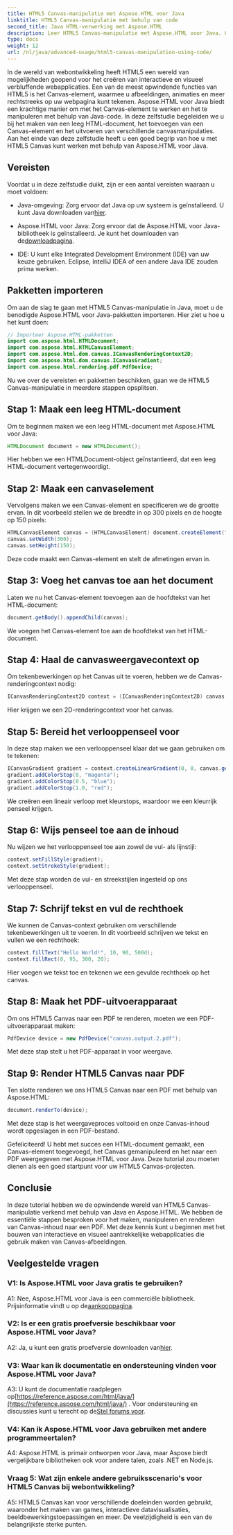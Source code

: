 ```yaml
---
title: HTML5 Canvas-manipulatie met Aspose.HTML voor Java
linktitle: HTML5 Canvas-manipulatie met behulp van code
second_title: Java HTML-verwerking met Aspose.HTML
description: Leer HTML5 Canvas-manipulatie met Aspose.HTML voor Java. Creëer interactieve afbeeldingen met stapsgewijze begeleiding.
type: docs
weight: 12
url: /nl/java/advanced-usage/html5-canvas-manipulation-using-code/
---
```

In de wereld van webontwikkeling heeft HTML5 een wereld van mogelijkheden geopend voor het creëren van interactieve en visueel verbluffende webapplicaties. Een van de meest opwindende functies van HTML5 is het Canvas-element, waarmee u afbeeldingen, animaties en meer rechtstreeks op uw webpagina kunt tekenen. Aspose.HTML voor Java biedt een krachtige manier om met het Canvas-element te werken en het te manipuleren met behulp van Java-code. In deze zelfstudie begeleiden we u bij het maken van een leeg HTML-document, het toevoegen van een Canvas-element en het uitvoeren van verschillende canvasmanipulaties. Aan het einde van deze zelfstudie heeft u een goed begrip van hoe u met HTML5 Canvas kunt werken met behulp van Aspose.HTML voor Java.

## Vereisten

Voordat u in deze zelfstudie duikt, zijn er een aantal vereisten waaraan u moet voldoen:

-  Java-omgeving: Zorg ervoor dat Java op uw systeem is geïnstalleerd. U kunt Java downloaden van[hier](https://www.java.com/download/).

-  Aspose.HTML voor Java: Zorg ervoor dat de Aspose.HTML voor Java-bibliotheek is geïnstalleerd. Je kunt het downloaden van de[downloadpagina](https://releases.aspose.com/html/java/).

- IDE: U kunt elke Integrated Development Environment (IDE) van uw keuze gebruiken. Eclipse, IntelliJ IDEA of een andere Java IDE zouden prima werken.

## Pakketten importeren

Om aan de slag te gaan met HTML5 Canvas-manipulatie in Java, moet u de benodigde Aspose.HTML voor Java-pakketten importeren. Hier ziet u hoe u het kunt doen:

```java
// Importeer Aspose.HTML-pakketten
import com.aspose.html.HTMLDocument;
import com.aspose.html.HTMLCanvasElement;
import com.aspose.html.dom.canvas.ICanvasRenderingContext2D;
import com.aspose.html.dom.canvas.ICanvasGradient;
import com.aspose.html.rendering.pdf.PdfDevice;
```

Nu we over de vereisten en pakketten beschikken, gaan we de HTML5 Canvas-manipulatie in meerdere stappen opsplitsen.

## Stap 1: Maak een leeg HTML-document

Om te beginnen maken we een leeg HTML-document met Aspose.HTML voor Java:

```java
HTMLDocument document = new HTMLDocument();
```

Hier hebben we een HTMLDocument-object geïnstantieerd, dat een leeg HTML-document vertegenwoordigt.

## Stap 2: Maak een canvaselement

Vervolgens maken we een Canvas-element en specificeren we de grootte ervan. In dit voorbeeld stellen we de breedte in op 300 pixels en de hoogte op 150 pixels:

```java
HTMLCanvasElement canvas = (HTMLCanvasElement) document.createElement("canvas");
canvas.setWidth(300);
canvas.setHeight(150);
```

Deze code maakt een Canvas-element en stelt de afmetingen ervan in.

## Stap 3: Voeg het canvas toe aan het document

Laten we nu het Canvas-element toevoegen aan de hoofdtekst van het HTML-document:

```java
document.getBody().appendChild(canvas);
```

We voegen het Canvas-element toe aan de hoofdtekst van het HTML-document.

## Stap 4: Haal de canvasweergavecontext op

Om tekenbewerkingen op het Canvas uit te voeren, hebben we de Canvas-renderingcontext nodig:

```java
ICanvasRenderingContext2D context = (ICanvasRenderingContext2D) canvas.getContext("2d");
```

Hier krijgen we een 2D-renderingcontext voor het canvas.

## Stap 5: Bereid het verlooppenseel voor

In deze stap maken we een verlooppenseel klaar dat we gaan gebruiken om te tekenen:

```java
ICanvasGradient gradient = context.createLinearGradient(0, 0, canvas.getWidth(), 0);
gradient.addColorStop(0, "magenta");
gradient.addColorStop(0.5, "blue");
gradient.addColorStop(1.0, "red");
```

We creëren een lineair verloop met kleurstops, waardoor we een kleurrijk penseel krijgen.

## Stap 6: Wijs penseel toe aan de inhoud

Nu wijzen we het verlooppenseel toe aan zowel de vul- als lijnstijl:

```java
context.setFillStyle(gradient);
context.setStrokeStyle(gradient);
```

Met deze stap worden de vul- en streekstijlen ingesteld op ons verlooppenseel.

## Stap 7: Schrijf tekst en vul de rechthoek

We kunnen de Canvas-context gebruiken om verschillende tekenbewerkingen uit te voeren. In dit voorbeeld schrijven we tekst en vullen we een rechthoek:

```java
context.fillText("Hello World!", 10, 90, 500d);
context.fillRect(0, 95, 300, 20);
```

Hier voegen we tekst toe en tekenen we een gevulde rechthoek op het canvas.

## Stap 8: Maak het PDF-uitvoerapparaat

Om ons HTML5 Canvas naar een PDF te renderen, moeten we een PDF-uitvoerapparaat maken:

```java
PdfDevice device = new PdfDevice("canvas.output.2.pdf");
```

Met deze stap stelt u het PDF-apparaat in voor weergave.

## Stap 9: Render HTML5 Canvas naar PDF

Ten slotte renderen we ons HTML5 Canvas naar een PDF met behulp van Aspose.HTML:

```java
document.renderTo(device);
```

Met deze stap is het weergaveproces voltooid en onze Canvas-inhoud wordt opgeslagen in een PDF-bestand.

Gefeliciteerd! U hebt met succes een HTML-document gemaakt, een Canvas-element toegevoegd, het Canvas gemanipuleerd en het naar een PDF weergegeven met Aspose.HTML voor Java. Deze tutorial zou moeten dienen als een goed startpunt voor uw HTML5 Canvas-projecten.

## Conclusie

In deze tutorial hebben we de opwindende wereld van HTML5 Canvas-manipulatie verkend met behulp van Java en Aspose.HTML. We hebben de essentiële stappen besproken voor het maken, manipuleren en renderen van Canvas-inhoud naar een PDF. Met deze kennis kunt u beginnen met het bouwen van interactieve en visueel aantrekkelijke webapplicaties die gebruik maken van Canvas-afbeeldingen.

## Veelgestelde vragen

### V1: Is Aspose.HTML voor Java gratis te gebruiken?

 A1: Nee, Aspose.HTML voor Java is een commerciële bibliotheek. Prijsinformatie vindt u op de[aankooppagina](https://purchase.aspose.com/buy).

### V2: Is er een gratis proefversie beschikbaar voor Aspose.HTML voor Java?

 A2: Ja, u kunt een gratis proefversie downloaden van[hier](https://releases.aspose.com/).

### V3: Waar kan ik documentatie en ondersteuning vinden voor Aspose.HTML voor Java?

 A3: U kunt de documentatie raadplegen op[https://reference.aspose.com/html/java/](https://reference.aspose.com/html/java/) . Voor ondersteuning en discussies kunt u terecht op de[Stel forums voor](https://forum.aspose.com/).

### V4: Kan ik Aspose.HTML voor Java gebruiken met andere programmeertalen?

A4: Aspose.HTML is primair ontworpen voor Java, maar Aspose biedt vergelijkbare bibliotheken ook voor andere talen, zoals .NET en Node.js.

### Vraag 5: Wat zijn enkele andere gebruiksscenario's voor HTML5 Canvas bij webontwikkeling?

A5: HTML5 Canvas kan voor verschillende doeleinden worden gebruikt, waaronder het maken van games, interactieve datavisualisaties, beeldbewerkingstoepassingen en meer. De veelzijdigheid is een van de belangrijkste sterke punten.